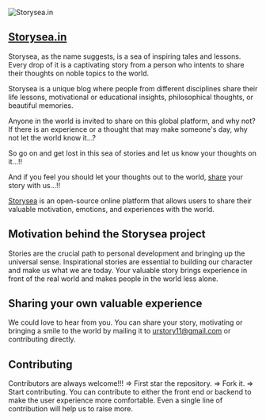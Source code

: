 ![[Storysea.in](https://www.storysea.in/)](https://www.storysea.in/content/default-monochrome-white.svg)

## [Storysea.in](https://www.storysea.in/)

Storysea, as the name suggests, is a sea of inspiring tales and lessons. Every drop of it is a  captivating story from a person who intents to share their thoughts on noble topics to the world.

Storysea is a unique blog where people from different disciplines share their life lessons, motivational or educational insights, philosophical thoughts, or beautiful memories.

Anyone in the world is invited to share on this global platform, and why not? If there is an experience or a thought that may make someone's day, why not let the world know it...?

So go on and get lost in this sea of stories and let us know your thoughts on it...!!

And if you feel you should let your thoughts out to the world, [share](https://www.storysea.in/about_us) your story with us...!!
 
[Storysea](https://www.storysea.in/) is an open-source online platform that allows users to share their valuable motivation, emotions, and experiences with the world.

## Motivation  behind the Storysea project
Stories are the crucial path to personal development and bringing up the universal sense. Inspirational stories are essential to building our character and make us what we are today. 
Your valuable story brings experience in front of the real world and makes people in the world less alone.
 
## Sharing your own valuable experience
We could love to hear from you.
You can share your story, motivating or bringing a smile to the world by mailing it to urstory11@gmail.com or contributing directly.

## Contributing
Contributors are always welcome!!!
=> First star the repository.
=> Fork it.
=> Start contributing.
You can contribute to either the front end or backend to make the user experience more comfortable. Even a single line of contribution will help us to raise more.



